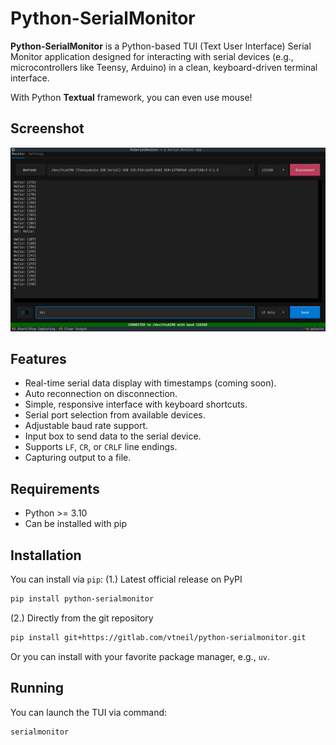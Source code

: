 # Python-SerialMonitor

**Python-SerialMonitor** is a Python-based TUI (Text User Interface) Serial Monitor application designed for interacting with serial devices (e.g., microcontrollers like Teensy, Arduino) in a clean, keyboard-driven terminal interface.

With Python **Textual** framework, you can even use mouse!

## Screenshot

![screenshot](docs/Screenshot_20250525_202637.png)

## Features

- Real-time serial data display with timestamps (coming soon).
- Auto reconnection on disconnection.
- Simple, responsive interface with keyboard shortcuts.
- Serial port selection from available devices.
- Adjustable baud rate support.
- Input box to send data to the serial device.
- Supports `LF`, `CR`, or `CRLF` line endings.
- Capturing output to a file.

## Requirements

- Python >= 3.10
- Can be installed with pip

## Installation

You can install via `pip`:
(1.) Latest official release on PyPI
```bash
pip install python-serialmonitor
```
(2.) Directly from the git repository
```bash
pip install git+https://gitlab.com/vtneil/python-serialmonitor.git
```
Or you can install with your favorite package manager, e.g., `uv`.

## Running

You can launch the TUI via command:

```bash
serialmonitor
```
